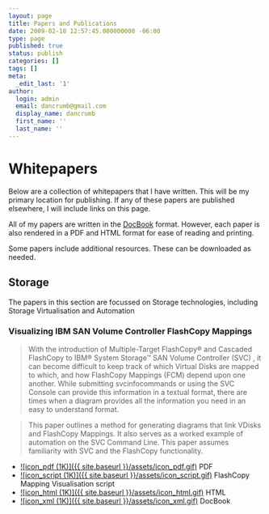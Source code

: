 ```yaml
---
layout: page
title: Papers and Publications
date: 2009-02-18 12:57:45.000000000 -06:00
type: page
published: true
status: publish
categories: []
tags: []
meta:
  _edit_last: '1'
author:
  login: admin
  email: dancrumb@gmail.com
  display_name: dancrumb
  first_name: ''
  last_name: ''
---
```

# Whitepapers
Below are a collection of whitepapers that I have written. This will be my primary location for publishing. If any of these papers are published elsewhere, I will include links on this page.

All of my papers are written in the [DocBook](http://www.docbook.org/) format. However, each paper is also rendered in a PDF and HTML format for ease of reading and printing.

Some papers include additional resources. These can be downloaded as needed.

## Storage

The papers in this section are focussed on Storage technologies, including Storage Virtualisation and Automation

### Visualizing IBM SAN Volume Controller FlashCopy Mappings

> With the introduction of Multiple-Target FlashCopy® and Cascaded FlashCopy to IBM® System Storage™ SAN
Volume Controller (SVC) , it can become difficult to keep track of which Virtual Disks are mapped to which, and
how FlashCopy Mappings (FCM) depend upon one another. While submitting svcinfocommands or using the SVC
Console can provide this information in a textual format, there are times when a diagram provides all the information
you need in an easy to understand format.

> This paper outlines a method for generating diagrams that link VDisks and FlashCopy Mappings. It also serves as
a worked example of automation on the SVC Command Line. This paper assumes familiarity with SVC and the
FlashCopy functionality.


* [![icon_pdf (1K)]({{ site.baseurl }}/assets/icon_pdf.gif)](papers/visualfcms/visualisefcms.pdf "PDF version") PDF
* [![icon_script (1K)]({{ site.baseurl }}/assets/icon_script.gif)](visualfcms/makeFCMapTree.sh "Script") FlashCopy Mapping Visualisation script</td>
* [![icon_html (1K)]({{ site.baseurl }}/assets/icon_html.gif)](visualfcms/visualisefcms.html "HTML version") HTML</td>
* [![icon_xml (1K)]({{ site.baseurl }}/assets/icon_xml.gif)](visualfcms/visualisefcms.xml "DocBook version") DocBook</td>
